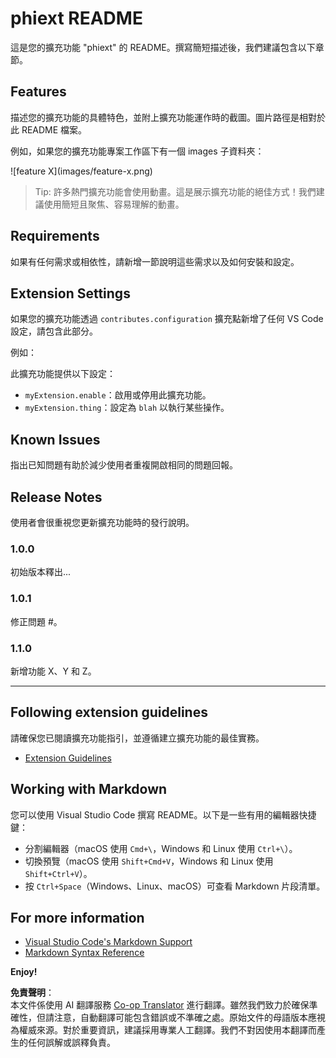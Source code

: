 <!--
CO_OP_TRANSLATOR_METADATA:
{
  "original_hash": "63e2d8f5b452d7842ae393f19ad812c5",
  "translation_date": "2025-07-16T17:28:00+00:00",
  "source_file": "code/09.UpdateSamples/Aug/vscode/phiext/README.md",
  "language_code": "mo"
}
-->
# phiext README

這是您的擴充功能 "phiext" 的 README。撰寫簡短描述後，我們建議包含以下章節。

## Features

描述您的擴充功能的具體特色，並附上擴充功能運作時的截圖。圖片路徑是相對於此 README 檔案。

例如，如果您的擴充功能專案工作區下有一個 images 子資料夾：

\!\[feature X\]\(images/feature-x.png\)

> Tip: 許多熱門擴充功能會使用動畫。這是展示擴充功能的絕佳方式！我們建議使用簡短且聚焦、容易理解的動畫。

## Requirements

如果有任何需求或相依性，請新增一節說明這些需求以及如何安裝和設定。

## Extension Settings

如果您的擴充功能透過 `contributes.configuration` 擴充點新增了任何 VS Code 設定，請包含此部分。

例如：

此擴充功能提供以下設定：

* `myExtension.enable`：啟用或停用此擴充功能。
* `myExtension.thing`：設定為 `blah` 以執行某些操作。

## Known Issues

指出已知問題有助於減少使用者重複開啟相同的問題回報。

## Release Notes

使用者會很重視您更新擴充功能時的發行說明。

### 1.0.0

初始版本釋出...

### 1.0.1

修正問題 #。

### 1.1.0

新增功能 X、Y 和 Z。

---

## Following extension guidelines

請確保您已閱讀擴充功能指引，並遵循建立擴充功能的最佳實務。

* [Extension Guidelines](https://code.visualstudio.com/api/references/extension-guidelines)

## Working with Markdown

您可以使用 Visual Studio Code 撰寫 README。以下是一些有用的編輯器快捷鍵：

* 分割編輯器（macOS 使用 `Cmd+\`，Windows 和 Linux 使用 `Ctrl+\`）。
* 切換預覽（macOS 使用 `Shift+Cmd+V`，Windows 和 Linux 使用 `Shift+Ctrl+V`）。
* 按 `Ctrl+Space`（Windows、Linux、macOS）可查看 Markdown 片段清單。

## For more information

* [Visual Studio Code's Markdown Support](http://code.visualstudio.com/docs/languages/markdown)
* [Markdown Syntax Reference](https://help.github.com/articles/markdown-basics/)

**Enjoy!**

**免責聲明**：  
本文件係使用 AI 翻譯服務 [Co-op Translator](https://github.com/Azure/co-op-translator) 進行翻譯。雖然我們致力於確保準確性，但請注意，自動翻譯可能包含錯誤或不準確之處。原始文件的母語版本應視為權威來源。對於重要資訊，建議採用專業人工翻譯。我們不對因使用本翻譯而產生的任何誤解或誤釋負責。